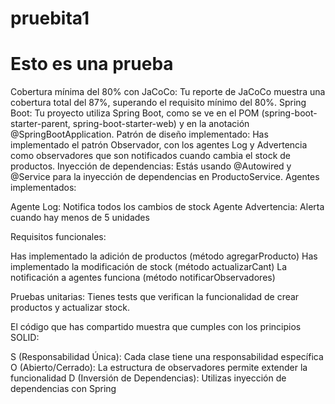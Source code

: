 # pruebita1

# Esto es una prueba





Cobertura mínima del 80% con JaCoCo: Tu reporte de JaCoCo muestra una cobertura total del 87%, superando el requisito mínimo del 80%.
Spring Boot: Tu proyecto utiliza Spring Boot, como se ve en el POM (spring-boot-starter-parent, spring-boot-starter-web) y en la anotación @SpringBootApplication.
Patrón de diseño implementado: Has implementado el patrón Observador, con los agentes Log y Advertencia como observadores que son notificados cuando cambia el stock de productos.
Inyección de dependencias: Estás usando @Autowired y @Service para la inyección de dependencias en ProductoService.
Agentes implementados:

Agente Log: Notifica todos los cambios de stock
Agente Advertencia: Alerta cuando hay menos de 5 unidades


Requisitos funcionales:

Has implementado la adición de productos (método agregarProducto)
Has implementado la modificación de stock (método actualizarCant)
La notificación a agentes funciona (método notificarObservadores)


Pruebas unitarias: Tienes tests que verifican la funcionalidad de crear productos y actualizar stock.

El código que has compartido muestra que cumples con los principios SOLID:

S (Responsabilidad Única): Cada clase tiene una responsabilidad específica
O (Abierto/Cerrado): La estructura de observadores permite extender la funcionalidad
D (Inversión de Dependencias): Utilizas inyección de dependencias con Spring